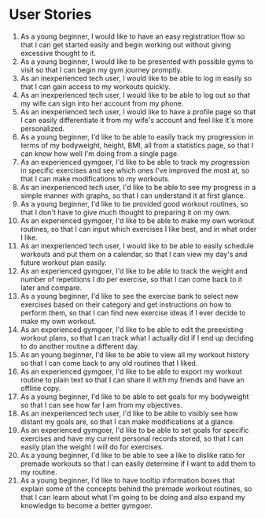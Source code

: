# User Stories
1. As a young beginner, I would like to have an easy registration flow so that I can get started easily and begin working out without giving excessive thought to it.
2. As a young beginner, I would like to be presented with possible gyms to visit so that I can begin my gym journey promptly.
3. As an inexperienced tech user, I would like to be able to log in easily so that I can gain access to my workouts quickly.
4. As an inexperienced tech user, I would like to be able to log out so that my wife can sign into her account from my phone.
5. As an inexperienced tech user, I would like to have a profile page so that I can easily differentiate it from my wife's account and feel like it's more personalized.
6. As a young beginner, I'd like to be able to easily track my progression in terms of my bodyweight, height, BMI, all from a statistics page, so that I can know how well I'm doing from a single page.
7. As an experienced gymgoer, I'd like to be able to track my progression in specific exercises and see which ones I've improved the most at, so that I can make modifications to my workouts.
8. As an inexperienced tech user, I'd like to be able to see my progress in a simple manner with graphs, so that I can understand it at first glance.
9. As a young beginner, I'd like to be provided good workout routines, so that I don't have to give much thought to preparing it on my own.
10. As an experienced gymgoer, I'd like to be able to make my own workout routines, so that I can input which exercises I like best, and in what order I like.
11. As an inexperienced tech user, I would like to be able to easily schedule workouts and put them on a calendar, so that I can view my day's and future workout plan easily.
12. As an experienced gymgoer, I'd like to be able to track the weight and number of repetitions I do per exercise, so that I can come back to it later and compare.
13. As a young beginner, I'd like to see the exercise bank to select new exercises based on their category and get instructions on how to perform them, so that I can find new exercise ideas if I ever decide to make my own workout.
14. As an experienced gymgoer, I'd like to be able to edit the preexisting workout plans, so that I can track what I actually did if I end up deciding to do another routine a different day.
15. As an young beginner, I'd like to be able to view all my workout history so that I can come back to any old routines that I liked.
16. As an experienced gymgoer, I'd like to be able to export my workout routine to plain text so that I can share it with my friends and have an offline copy.
17. As a young beginner, I'd like to be able to set goals for my bodyweight so that I can see how far I am from my objectives.
18. As an inexperienced tech user, I'd like to be able to visibly see how distant my goals are, so that I can make modifications at a glance.
19. As an experienced gymgoer, I'd like to be able to set goals for specific exercises and have my current personal records stored, so that I can easily plan the weight I will do for exercises.
20. As a young beginner, I'd like to be able to see a like to dislike ratio for premade workouts so that I can easily determine if I want to add them to my routine.
21. As a young beginner, I'd like to have tooltip information boxes that explain some of the concepts behind the premade workout routines, so that I can learn about what I'm going to be doing and also expand my knowledge to become a better gymgoer.